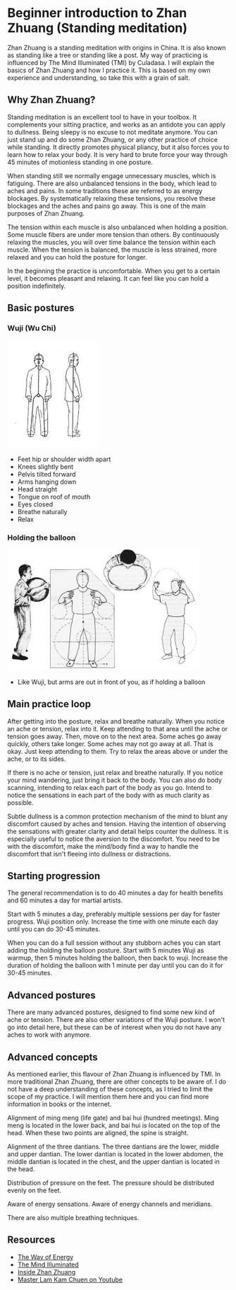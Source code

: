 # Beginner introduction to Zhan Zhuang (Standing meditation)

Zhan Zhuang is a standing meditation with origins in China. It is also known as standing like a tree or standing like a post. My way of practicing is influenced by The Mind Illuminated (TMI) by Culadasa. I will explain the basics of Zhan Zhuang and how I practice it. This is based on my own experience and understanding, so take this with a grain of salt.

## Why Zhan Zhuang?

Standing meditation is an excellent tool to have in your toolbox. It complements your sitting practice, and works as an antidote you can apply to dullness. Being sleepy is no excuse to not meditate anymore. You can just stand up and do some Zhan Zhuang, or any other practice of choice while standing. It directly promotes physical pliancy, but it also forces you to learn how to relax your body. It is very hard to brute force your way through 45 minutes of motionless standing in one posture.

When standing still we normally engage unnecessary muscles, which is fatiguing. There are also unbalanced tensions in the body, which lead to aches and pains. In some traditions these are referred to as energy blockages. By systematically relaxing these tensions, you resolve these blockages and the aches and pains go away. This is one of the main purposes of Zhan Zhuang.

The tension within each muscle is also unbalanced when holding a position. Some muscle fibers are under more tension than others. By continuously relaxing the muscles, you will over time balance the tension within each muscle. When the tension is balanced, the muscle is less strained, more relaxed and you can hold the posture for longer.

In the beginning the practice is uncomfortable. When you get to a certain level, it becomes pleasant and relaxing. It can feel like you can hold a position indefinitely.

## Basic postures

### Wuji (Wu Chi)

![Alt text](wuji.jpeg)

- Feet hip or shoulder width apart
- Knees slightly bent
- Pelvis tilted forward
- Arms hanging down
- Head straight
- Tongue on roof of mouth
- Eyes closed
- Breathe naturally
- Relax

### Holding the balloon

![Alt text](holdingthebaloon.jpeg)

- Like Wuji, but arms are out in front of you, as if holding a balloon

## Main practice loop

After getting into the posture, relax and breathe naturally. When you notice an ache or tension, relax into it. Keep attending to that area until the ache or tension goes away. Then, move on to the next area. Some aches go away quickly, others take longer. Some aches may not go away at all. That is okay. Just keep attending to them. Try to relax the areas above or under the ache, or to its sides.

If there is no ache or tension, just relax and breathe naturally. If you notice your mind wandering, just bring it back to the body. You can also do body scanning, intending to relax each part of the body as you go. Intend to notice the sensations in each part of the body with as much clarity as possible.

Subtle dullness is a common protection mechanism of the mind to blunt any discomfort caused by aches and tension. Having the intention of observing the sensations with greater clarity and detail helps counter the dullness. It is especially useful to notice the aversion to the discomfort. You need to be with the discomfort, make the mind/body find a way to handle the discomfort that isn't fleeing into dullness or distractions.

## Starting progression

The general recommendation is to do 40 minutes a day for health benefits and 60 minutes a day for martial artists.

Start with 5 minutes a day, preferably multiple sessions per day for faster progress. Wuji position only. Increase the time with one minute each day until you can do 30-45 minutes.

When you can do a full session without any stubborn aches you can start adding the holding the balloon posture. Start with 5 minutes Wuji as warmup, then 5 minutes holding the balloon, then back to wuji. Increase the duration of holding the balloon with 1 minute per day until you can do it for 30-45 minutes.

## Advanced postures

There are many advanced postures, designed to find some new kind of ache or tension. There are also other variations of the Wuji posture. I won't go into detail here, but these can be of interest when you do not have any aches to work with anymore.

## Advanced concepts

As mentioned earlier, this flavour of Zhan Zhuang is influenced by TMI. In more traditional Zhan Zhuang, there are other concepts to be aware of. I do not have a deep understanding of these concepts, as I tried to limit the scope of my practice. I will mention them here and you can find more information in books or the internet.

Alignment of ming meng (life gate) and bai hui (hundred meetings). Ming meng is located in the lower back, and bai hui is located on the top of the head. When these two points are aligned, the spine is straight.

Alignment of the three dantians. The three dantians are the lower, middle and upper dantian. The lower dantian is located in the lower abdomen, the middle dantian is located in the chest, and the upper dantian is located in the head.

Distribution of pressure on the feet. The pressure should be distributed evenly on the feet.

Aware of energy sensations. Aware of energy channels and meridians.

There are also multiple breathing techniques.

## Resources

- [The Way of Energy](https://www.amazon.com/Way-Energy-Mastering-Internal-Strength/dp/0671736450)
- [The Mind Illuminated](https://www.amazon.com/Mind-Illuminated-Meditation-Integrating-Mindfulness/dp/1501156985)
- [Inside Zhan Zhuang](https://www.amazon.com/Inside-Zhan-Zhuang-Mark-Cohen/dp/0988317885)
- [Master Lam Kam Chuen on Youtube](https://youtu.be/y07FauHYlmg?t=140)

